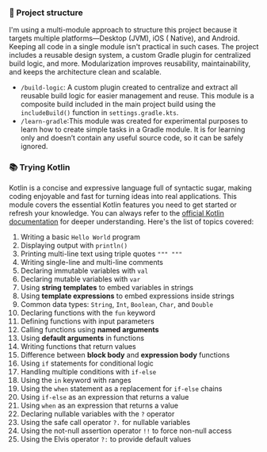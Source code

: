 ### 📁 Project structure

I'm using a multi-module approach to structure this project because it targets multiple platforms—Desktop (JVM), iOS (
Native), and Android. Keeping all code in a single module isn't practical in such cases. The project includes a reusable
design system, a custom Gradle plugin for centralized build logic, and more. Modularization improves reusability,
maintainability, and keeps the architecture clean and scalable.

- `/build-logic`: A custom plugin created to centralize and extract all reusable build logic for easier management and
  reuse. This module is a composite build included in the main project build using the `includeBuild()` function in
  `settings.gradle.kts`.
- `/learn-gradle`:This module was created for experimental purposes to learn how to create simple tasks in a Gradle
  module. It is for learning only and doesn’t contain any useful source code, so it can be safely ignored.

### 📚 Trying Kotlin

Kotlin is a concise and expressive language full of syntactic sugar, making coding enjoyable and fast for turning ideas
into real applications. This module covers the essential Kotlin features you need to get started or refresh your
knowledge. You can always refer to the [official Kotlin documentation](https://kotlinlang.org/docs/home.html) for deeper
understanding. Here's the list of topics covered:

1. Writing a basic `Hello World` program
2. Displaying output with `println()`
3. Printing multi-line text using triple quotes `""" """`
4. Writing single-line and multi-line comments
5. Declaring immutable variables with `val`
6. Declaring mutable variables with `var`
7. Using **string templates** to embed variables in strings
8. Using **template expressions** to embed expressions inside strings
9. Common data types: `String`, `Int`, `Boolean`, `Char`, and `Double`
10. Declaring functions with the `fun` keyword
11. Defining functions with input parameters
12. Calling functions using **named arguments**
13. Using **default arguments** in functions
14. Writing functions that return values
15. Difference between **block body** and **expression body** functions
16. Using `if` statements for conditional logic
17. Handling multiple conditions with `if-else`
18. Using the `in` keyword with ranges
19. Using the `when` statement as a replacement for `if-else` chains
20. Using `if-else` as an expression that returns a value
21. Using `when` as an expression that returns a value
22. Declaring nullable variables with the `?` operator
23. Using the safe call operator `?.` for nullable variables
24. Using the not-null assertion operator `!!` to force non-null access
25. Using the Elvis operator `?:` to provide default values